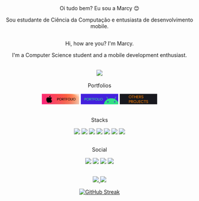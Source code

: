 <div id="header" align="center">
Oi tudo bem? Eu sou a Marcy 😊
<p>Sou estudante de Ciência da Computação e entusiasta de desenvolvimento mobile.</p>

##
<p> Hi, how are you? I'm Marcy.</p>
<p> I'm a Computer Science student and a mobile development enthusiast.</p>

<div style="display: inline_block"><br>


  <img src="https://media.giphy.com/media/HQHwvSBSy7s0AXOlWt/giphy.gif" width="200"/>

   
<p> Portfolios 
<p>
<a href="https://github.com/Marbarret/iOS_portfolio"><img src="https://github.com/Marbarret/marbarret/blob/main/assets/ios_pf.png" height="28" width="100"></a>
<a href="https://github.com/Marbarret/android_portfolio"><img src="https://github.com/Marbarret/marbarret/blob/main/assets/android_pf.png" height="28" width="100"></a>
<a href="https://github.com/Marbarret/otherProjects"><img src="https://github.com/Marbarret/marbarret/blob/main/assets/others.png" height="28" width="100"></a>

</p>

   ##
<p> Stacks
<p>
<img src="https://img.shields.io/badge/Swift-white?style=for-the-badge&logo=swift&logoColor=white&color=orange"> 
<!-- <img src="https://img.shields.io/badge/SwiftUI-pink?style=for-the-badge&logo=swift&logoColor=white&color=blue"> -->
<img src="https://img.shields.io/badge/Dart-white?style=for-the-badge&logo=dart&logoColor=white&color=2868A7">
<img src="https://img.shields.io/badge/Flutter-white?style=for-the-badge&logo=flutter&logoColor=white&color=027DFD">
<img src="https://img.shields.io/badge/java-%23ED8B00.svg?style=for-the-badge&logo=openjdk&logoColor=white">
<img src="https://img.shields.io/badge/html5-%23E34F26.svg?style=for-the-badge&logo=html5&logoColor=white">
<img src="https://img.shields.io/badge/python-3670A0?style=for-the-badge&logo=python&logoColor=ffdd54">
<img src="https://img.shields.io/badge/css3-%231572B6.svg?style=for-the-badge&logo=css3&logoColor=white">
</p>
   
   ##
<p> Social
<p>
   <a href="mailto:barretomarcylene@gmail.com"><img src="https://img.shields.io/badge/Gmail-D14836?style=for-the-badge&logo=gmail&logoColor=white"></a>
<a href="https://www.linkedin.com/in/marcylene-barreto/"><img src="https://img.shields.io/badge/LinkedIn-white?style=for-the-badge&logo=LinkedIn&color=blue"></a>
<a href="https://www.instagram.com/marcisouz/"><img src="https://img.shields.io/badge/Instagram-pink?style=for-the-badge&logo=instagram&logoColor=white&color=dd2a7b"></a>
<a href="https://open.spotify.com/playlist/7mNFpK9ykK53ocitPM6XjJ?si=b10ffc90b8414bbb"><img src="https://img.shields.io/badge/Spotify-1ED760?style=for-the-badge&logo=spotify&logoColor=white"></a>
</p>
   
</div>

##
 <div>
  <a href="https://github.com/marbarret">
  <img height="150em" src="https://github-readme-stats.vercel.app/api?username=marbarret&show_icons=true&theme=onedark&include_all_commits=true&count_private=true"/>
  <img height="150em" src="https://github-readme-stats.vercel.app/api/top-langs/?username=marbarret&layout=compact&langs_count=7&theme=onedark"/>
   
   [![GitHub Streak](http://github-readme-streak-stats.herokuapp.com?user=marbarret&theme=transparent&hide_border=true&border_radius=4&date_format=M%20j%5B%2C%20Y%5D)](https://git.io/streak-stats)
</div>
  
</div>
